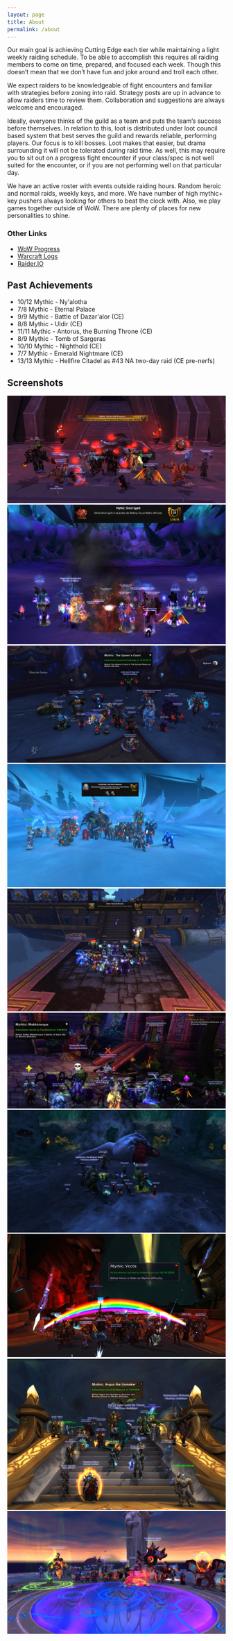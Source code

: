 ```yaml
---
layout: page
title: About
permalink: /about
---
```


Our main goal is achieving Cutting Edge each tier while maintaining a light weekly raiding schedule. To be able to accomplish this requires all raiding members to come on time, prepared, and focused each week. Though this doesn’t mean that we don’t have fun and joke around and troll each other.

We expect raiders to be knowledgeable of fight encounters and familiar with strategies before zoning into raid. Strategy posts are up in advance to allow raiders time to review them. Collaboration and suggestions are always welcome and encouraged.

Ideally, everyone thinks of the guild as a team and puts the team’s success before themselves. In relation to this, loot is distributed under loot council based system that best serves the guild and rewards reliable, performing players. Our focus is to kill bosses. Loot makes that easier, but drama surrounding it will not be tolerated during raid time. As well, this may require you to sit out on a progress fight encounter if your class/spec is not well suited for the encounter, or if you are not performing well on that particular day.

We have an active roster with events outside raiding hours. Random heroic and normal raids, weekly keys, and more. We have number of high mythic+ key pushers always looking for others to beat the clock with. Also, we play games together outside of WoW. There are plenty of places for new personalities to shine.

### Other Links

- [WoW Progress](https://www.wowprogress.com/guild/us/area-52/Reckless+Ambition)
- [Warcraft Logs](https://www.warcraftlogs.com/guild/us/area-52/reckless%20ambition%20)
- [Raider.IO](https://raider.io/guilds/us/area-52/Reckless%20Ambition)

## Past Achievements

- 10/12 Mythic - Ny'alotha
- 7/8 Mythic - Eternal Palace
- 9/9 Mythic - Battle of Dazar'alor (CE)
- 8/8 Mythic - Uldir (CE)
- 11/11 Mythic - Antorus, the Burning Throne (CE)
- 8/9 Mythic - Tomb of Sargeras
- 10/10 Mythic - Nighthold (CE)
- 7/7 Mythic - Emerald Nightmare (CE)
- 13/13 Mythic - Hellfire Citadel as #43 NA two-day raid (CE pre-nerfs)

## Screenshots

![](/img/2020-04-05-raden.png)
![](/img/2020-03-28-drest-agath.jpg)
![](/img/2019-10-20-queens-court.png)
![](/img/2019-06-30-lady-jaina-proudmoore.jpg)
![](/img/2019-04-14-stormwall-blockade.jpg)
![](/img/2019-03-30-mekkatorque.jpg)
![](/img/2019-01-13-ghuun.jpg)
![](/img/2018-10-14-vectis.png)
![](/img/2018-07-07-argus.png)
![](/img/2017-06-19-guldan.jpg)
